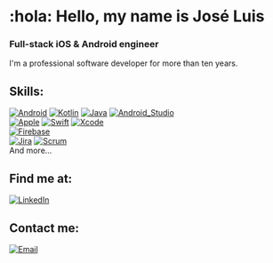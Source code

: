 # :hola: Hello, my name is José Luis
### Full-stack iOS & Android engineer
I'm a professional software developer for more than ten years.
## Skills:
[![Android](https://img.shields.io/badge/Android-3DDC84?style=for-the-badge&logo=android&logoColor=white&labelColor=101010)]()
[![Kotlin](https://img.shields.io/badge/Kotlin-0095D5?style=for-the-badge&logo=kotlin&logoColor=white&labelColor=101010)]()
[![Java](https://img.shields.io/badge/Java-007396?style=for-the-badge&logo=java&logoColor=white&labelColor=101010)]()
[![Android_Studio](https://img.shields.io/badge/Android_Studio-3DDC84?style=for-the-badge&logo=android-studio&logoColor=white&labelColor=101010)]()
</br>
[![Apple](https://img.shields.io/badge/iOS-999999?style=for-the-badge&logo=apple&logoColor=white&labelColor=101010)]()
[![Swift](https://img.shields.io/badge/Swift-FA7343?style=for-the-badge&logo=swift&logoColor=white&labelColor=101010)]()
[![Xcode](https://img.shields.io/badge/Xcode-1575F9?style=for-the-badge&logo=xcode&logoColor=white&labelColor=101010)]()
</br>
[![Firebase](https://img.shields.io/badge/Firebase-FFCA28?style=for-the-badge&logo=firebase&logoColor=white&labelColor=101010)]()
</br>
[![Jira](https://img.shields.io/badge/Jira-007396?style=for-the-badge&logo=jira&logoColor=white&labelColor=101010)]()
[![Scrum](https://img.shields.io/badge/Scrum-green?style=for-the-badge&logo=agile)]()
</br>
And more...
## Find me at:
[![LinkedIn](https://img.shields.io/badge/LinkedIn-Jose_Luis-0077B5?style=for-the-badge&logo=linkedin&logoColor=white&labelColor=101010)](https://www.linkedin.com/in/jose-fernandez-mazaira)
## Contact me:
[![Email](https://img.shields.io/badge/jfernandez@habitissimo.com-my_work_email-D14836?style=for-the-badge&logo=gmail&logoColor=white&labelColor=101010)](mailto:joseluismazaira@gmail.com)
